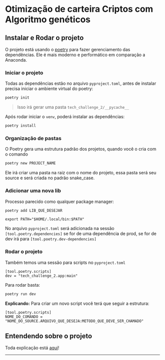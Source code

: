 # Otimização de carteira Criptos com Algoritmo genéticos

## Instalar e Rodar o projeto

O projeto está usando o [poetry](https://python-poetry.org/) para fazer gerenciamento das dependências. Ele é mais moderno e performático em comparação a Anaconda.

### Iniciar o projeto

Todas as dependências estão no arquivo `pyproject.toml`, antes de instalar precisa iniciar o ambiente virtual do poetry:

```bash
poetry init
```

> Isso irá gerar uma pasta `tech_challenge_2/__pycache__`

Após rodar iniciar o `venv`, poderá instalar as dependências:

```bash
poetry install
```

### Organização de pastas

O Poetry gera uma estrutura padrão dos projetos, quando você o cria com o comando

```bash
poetry new PROJECT_NAME
```

Ele irá criar uma pasta na raiz com o nome do projeto, essa pasta será seu source e será criada no padrão snake_case.

### Adicionar uma nova lib

Processo parecido como qualquer package manager:

```bash
poetry add LIB_QUE_DESEJAR
```

```
export PATH="$HOME/.local/bin:$PATH"
```

No arquivo `pyproject.toml` será adicionada na sessão `[tool.poetry.dependencies]` se for de uma dependência de prod, se for de dev irá para `[tool.poetry.dev-dependencies]`

### Rodar o projeto

Também temos uma sessão para scripts no `pyproject.toml`

```
[tool.poetry.scripts]
dev = "tech_challenge_2.app:main"
```

Para rodar basta:

```bash
poetry run dev
```

**Explicando:**
Para criar um novo script você terá que seguir a estrutura:

```
[tool.poetry.scripts]
NOME_DO_COMANDO = "NOME_DO_SOURCE.ARQUIVO_QUE_DESEJA:METODO_QUE_DEVE_SER_CHAMADO"
```

## Entendendo sobre o projeto

Toda explicação está [aqui](tech_challenge_2/README.md)!

---
